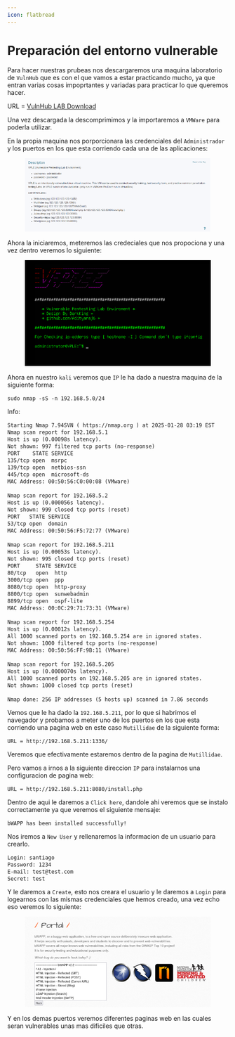 ```yaml
---
icon: flatbread
---
```


# Preparación del entorno vulnerable

Para hacer nuestras prubeas nos descargaremos una maquina laboratorio de `VulnHub` que es con el que vamos a estar practicando mucho, ya que entran varias cosas impoprtantes y variadas para practicar lo que queremos hacer.

URL = [VulnHub LAB Download](https://www.vulnhub.com/entry/vulnerable-pentesting-lab-environment-1,737/)

Una vez descargada la descomprimimos y la importaremos a `VMWare` para poderla utilizar.

En la propia maquina nos porporcionara las credenciales del `Administrador` y los puertos en los que esta corriendo cada una de las aplicaciones:

<figure><img src="../../../.gitbook/assets/image (180).png" alt=""><figcaption></figcaption></figure>

Ahora la iniciaremos, meteremos las credeciales que nos propociona y una vez dentro veremos lo siguiente:

<figure><img src="../../../.gitbook/assets/image (181).png" alt=""><figcaption></figcaption></figure>

Ahora en nuestro `kali` veremos que `IP` le ha dado a nuestra maquina de la siguiente forma:

```shell
sudo nmap -sS -n 192.168.5.0/24
```

Info:

```
Starting Nmap 7.94SVN ( https://nmap.org ) at 2025-01-28 03:19 EST
Nmap scan report for 192.168.5.1
Host is up (0.00098s latency).
Not shown: 997 filtered tcp ports (no-response)
PORT    STATE SERVICE
135/tcp open  msrpc
139/tcp open  netbios-ssn
445/tcp open  microsoft-ds
MAC Address: 00:50:56:C0:00:08 (VMware)

Nmap scan report for 192.168.5.2
Host is up (0.000056s latency).
Not shown: 999 closed tcp ports (reset)
PORT   STATE SERVICE
53/tcp open  domain
MAC Address: 00:50:56:F5:72:77 (VMware)

Nmap scan report for 192.168.5.211
Host is up (0.00053s latency).
Not shown: 995 closed tcp ports (reset)
PORT     STATE SERVICE
80/tcp   open  http
3000/tcp open  ppp
8080/tcp open  http-proxy
8800/tcp open  sunwebadmin
8899/tcp open  ospf-lite
MAC Address: 00:0C:29:71:73:31 (VMware)

Nmap scan report for 192.168.5.254
Host is up (0.00012s latency).
All 1000 scanned ports on 192.168.5.254 are in ignored states.
Not shown: 1000 filtered tcp ports (no-response)
MAC Address: 00:50:56:FF:9B:11 (VMware)

Nmap scan report for 192.168.5.205
Host is up (0.0000070s latency).
All 1000 scanned ports on 192.168.5.205 are in ignored states.
Not shown: 1000 closed tcp ports (reset)

Nmap done: 256 IP addresses (5 hosts up) scanned in 7.86 seconds
```

Vemos que le ha dado la `192.168.5.211`, por lo que si habrimos el navegador y probamos a meter uno de los puertos en los que esta corriendo una pagina web en este caso `Mutillidae` de la siguiente forma:

```
URL = http://192.168.5.211:1336/
```

Veremos que efectivamente estaremos dentro de la pagina de `Mutillidae`.

Pero vamos a irnos a la siguiente direccion `IP` para instalarnos una configuracion de pagina web:

```
URL = http://192.168.5.211:8080/install.php
```

Dentro de aqui le daremos a `Click here`, dandole ahi veremos que se instalo correctamente ya que veremos el siguiente mensaje:

```
bWAPP has been installed successfully!
```

Nos iremos a `New User` y rellenaremos la informacion de un usuario para crearlo.

```
Login: santiago
Password: 1234
E-mail: test@test.com
Secret: test
```

Y le daremos a `Create`, esto nos creara el usuario y le daremos a `Login` para logearnos con las mismas credenciales que hemos creado, una vez echo eso veremos lo siguiente:

<figure><img src="../../../.gitbook/assets/image (182).png" alt=""><figcaption></figcaption></figure>

Y en los demas puertos veremos diferentes paginas web en las cuales seran vulnerables unas mas dificiles que otras.
